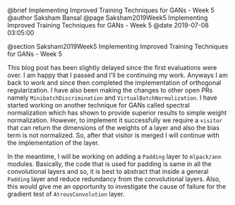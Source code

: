 @brief Implementing Improved Training Techniques for GANs - Week 5
@author Saksham Bansal
@page Saksham2019Week5 Implementing Improved Training Techniques for GANs - Week 5
@date 2019-07-08 03:05:00

@section Saksham2019Week5 Implementing Improved Training Techniques for GANs - Week 5

This blog post has been slightly delayed since the first evaluations were over. I am happy that I passed and I'll be continuing my work. Anyways I am back to work and since then completed the implementation of orthogonal regularization. I have also been making the changes to other open PRs namely `MinibatchDiscrimination` and `VirtualBatchNormalization`. I have started working on another technique for GANs called spectral normalization which has shown to provide superior results to simple weight normalization. However, to implement it successfully we require a `visitor` that can return the dimensions of the weights of a layer and also the bias term is not normalized. So, after that visitor is merged I will continue with the implementation of the layer.

In the meantime, I will be working on adding a `Padding` layer to `mlpack/ann` modules. Basically, the code that is used for padding is same in all the convolutional layers and so, it is best to abstract that inside a general `Padding` layer and reduce redundancy from the convolutional layers. Also, this would give me an opportunity to investigate the cause of failure for the gradient test of `AtrousConvolution` layer.
